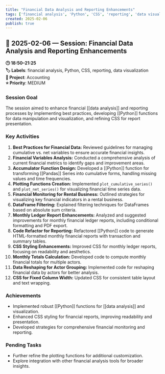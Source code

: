 ```yaml
---
title: "Financial Data Analysis and Reporting Enhancements"
tags: ['financial analysis', 'Python', 'CSS', 'reporting', 'data visualization']
created: 2025-02-06
publish: true
---
```


## 📅 2025-02-06 — Session: Financial Data Analysis and Reporting Enhancements

**🕒 18:50–21:25**  
**🏷️ Labels**: financial analysis, Python, CSS, reporting, data visualization  
**📂 Project**: Accounting  
**⭐ Priority**: MEDIUM  


### Session Goal
The session aimed to enhance financial [[data analysis]] and reporting processes by implementing best practices, developing [[Python]] functions for data manipulation and visualization, and refining CSS for report presentation.

### Key Activities
1. **Best Practices for Financial Data:** Reviewed guidelines for managing cumulative vs. net variables to ensure accurate financial insights.
2. **Financial Variables Analysis:** Conducted a comprehensive analysis of current financial metrics to identify gaps and improvement areas.
3. **Accumulator Function Design:** Developed a [[Python]] function for transforming [[Pandas]] Series into cumulative forms, handling missing values and time frequencies.
4. **Plotting Functions Creation:** Implemented `plot_cumulative_series()` and `plot_net_series()` for visualizing financial time series data.
5. **Financial Monitoring for Rental Business:** Outlined strategies for visualizing key financial indicators in a rental business.
6. **DataFrame Filtering:** Explained filtering techniques for DataFrames based on absolute sum criteria.
7. **Monthly Ledger Report Enhancements:** Analyzed and suggested improvements for monthly financial ledger reports, including conditional formatting and PDF export.
8. **Code Refactor for Reporting:** Refactored [[Python]] code to generate HTML-formatted monthly financial reports with transaction and summary tables.
9. **CSS Styling Enhancements:** Improved CSS for monthly ledger reports, focusing on readability and aesthetics.
10. **Monthly Totals Calculation:** Developed code to compute monthly financial totals for multiple actors.
11. **Data Reshaping for Actor Grouping:** Implemented code for reshaping financial data by actors for better analysis.
12. **CSS for Fixed Column Width:** Updated CSS for consistent table layout and text wrapping.

### Achievements
- Implemented robust [[Python]] functions for [[data analysis]] and visualization.
- Enhanced CSS styling for financial reports, improving readability and presentation.
- Developed strategies for comprehensive financial monitoring and reporting.

### Pending Tasks
- Further refine the plotting functions for additional customization.
- Explore integration with other financial analysis tools for broader insights.
